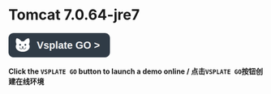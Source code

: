 # Tomcat 7.0.64-jre7

<a href="https://www.vsplate.com/?docker-compose=https://github.com/vsplate/dcenvs/tomcat/7.0.64-jre7"><img alt="VSPLATE GO" src="https://raw.githubusercontent.com/vsplate/images/master/vsgo_btn.png" width="200px"></a>

**Click the `VSPLATE GO` button to launch a demo online / 点击`VSPLATE GO`按钮创建在线环境**